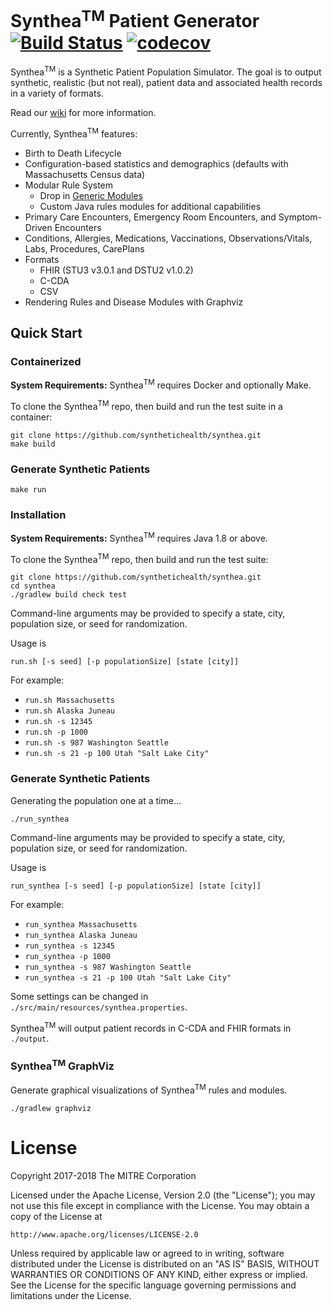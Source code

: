 # Synthea<sup>TM</sup> Patient Generator [![Build Status](https://travis-ci.org/synthetichealth/synthea.svg?branch=master)](https://travis-ci.org/synthetichealth/synthea) [![codecov](https://codecov.io/gh/synthetichealth/synthea/branch/master/graph/badge.svg)](https://codecov.io/gh/synthetichealth/synthea)

Synthea<sup>TM</sup> is a Synthetic Patient Population Simulator. The goal is to output synthetic, realistic (but not real), patient data and associated health records in a variety of formats.

Read our [wiki](https://github.com/synthetichealth/synthea/wiki) for more information.

Currently, Synthea<sup>TM</sup> features:
- Birth to Death Lifecycle
- Configuration-based statistics and demographics (defaults with Massachusetts Census data)
- Modular Rule System
  - Drop in [Generic Modules](https://github.com/synthetichealth/synthea/wiki/Generic-Module-Framework)
  - Custom Java rules modules for additional capabilities
- Primary Care Encounters, Emergency Room Encounters, and Symptom-Driven Encounters
- Conditions, Allergies, Medications, Vaccinations, Observations/Vitals, Labs, Procedures, CarePlans
- Formats
  - FHIR (STU3 v3.0.1 and DSTU2 v1.0.2)
  - C-CDA
  - CSV
- Rendering Rules and Disease Modules with Graphviz

## Quick Start


### Containerized
**System Requirements:**
Synthea<sup>TM</sup> requires Docker and optionally Make.

To clone the Synthea<sup>TM</sup> repo, then build and run the test suite in a container:
```
git clone https://github.com/synthetichealth/synthea.git
make build
```

### Generate Synthetic Patients
```
make run
```


### Installation

**System Requirements:**
Synthea<sup>TM</sup> requires Java 1.8 or above.

To clone the Synthea<sup>TM</sup> repo, then build and run the test suite:
```
git clone https://github.com/synthetichealth/synthea.git
cd synthea
./gradlew build check test
```

Command-line arguments may be provided to specify a state, city, population size, or seed for randomization.

Usage is
```
run.sh [-s seed] [-p populationSize] [state [city]]
```
For example:

 - `run.sh Massachusetts`
 - `run.sh Alaska Juneau`
 - `run.sh -s 12345`
 - `run.sh -p 1000`
 - `run.sh -s 987 Washington Seattle`
 - `run.sh -s 21 -p 100 Utah "Salt Lake City"`

### Generate Synthetic Patients
Generating the population one at a time...
```
./run_synthea
```

Command-line arguments may be provided to specify a state, city, population size, or seed for randomization.

Usage is
```
run_synthea [-s seed] [-p populationSize] [state [city]]
```
For example:

 - `run_synthea Massachusetts`
 - `run_synthea Alaska Juneau`
 - `run_synthea -s 12345`
 - `run_synthea -p 1000`
 - `run_synthea -s 987 Washington Seattle`
 - `run_synthea -s 21 -p 100 Utah "Salt Lake City"`

Some settings can be changed in `./src/main/resources/synthea.properties`.

Synthea<sup>TM</sup> will output patient records in C-CDA and FHIR formats in `./output`.

### Synthea<sup>TM</sup> GraphViz
Generate graphical visualizations of Synthea<sup>TM</sup> rules and modules.
```
./gradlew graphviz
```

# License

Copyright 2017-2018 The MITRE Corporation

Licensed under the Apache License, Version 2.0 (the "License");
you may not use this file except in compliance with the License.
You may obtain a copy of the License at

    http://www.apache.org/licenses/LICENSE-2.0

Unless required by applicable law or agreed to in writing, software
distributed under the License is distributed on an "AS IS" BASIS,
WITHOUT WARRANTIES OR CONDITIONS OF ANY KIND, either express or implied.
See the License for the specific language governing permissions and
limitations under the License.
